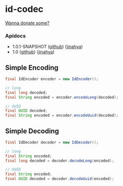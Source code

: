id-codec
========

[Wanna donate some?](https://www.paypal.com/cgi-bin/webscr?cmd=_donations&business=GWDFLJNSZSEGG&lc=KR&item_name=github&currency_code=USD&bn=PP%2dDonationsBF%3abtn_donateCC_LG%2egif%3aNonHosted)

### Apidocs
* 1.0.1-SNAPSHOT ([github](http://jinahya.github.io/id-codec/site/1.0.1-SNAPSHOT/apidocs/index.html)) ([jinahya](https://jinahya.com/mvn/site/com.github.jinahya/id-codec/1.0.1-SNAPSHOT/apidocs/index.html))
* 1.0 ([github](http://jinahya.github.io/id-codec/site/1.0/apidocs/index.html)) ([jinahya](https://jinahya.com/mvn/site/com.github.jinahya/id-codec/1.0/apidocs/index.html))

## Simple Encoding
```java
final IdEncoder encoder = new IdEncoder();

// long
final long decoded;
final String encoded = encoder.encodeLong(decoded);

// UUID
final UUID decoded;
final String encoded = encoder.encodeUuid(decoded);
```

## Simple Decoding
```java
final IdDecoder decoder = new IdDecoder();

// long
final String encoded;
final long decoded = decoder.decodeLong(encoded);

// UUID
final String encoded;
final UUID decoded = decoder.decodeUuid(encoded);
```

